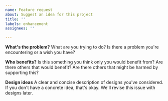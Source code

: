 ```yaml
---
name: Feature request
about: Suggest an idea for this project
title: ''
labels: enhancement
assignees: ''

---
```


**What's the problem?**
What are you trying to do? Is there a problem you're encountering or a wish you have?

**Who benefits?**
Is this something you think only you would benefit from? Are there others that would benefit? Are there others that might be harmed by supporting this?

**Design ideas**
A clear and concise description of designs you've considered. If you don't have a concrete idea, that's okay. We'll revise this issue with designs later.
